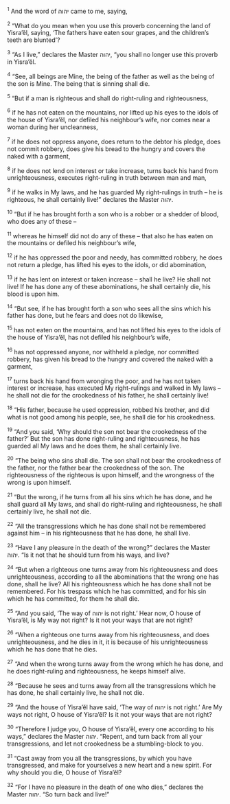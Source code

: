 <sup>1</sup> And the word of יהוה came to me, saying,

<sup>2</sup> “What do you mean when you use this proverb concerning the land of Yisra’ĕl, saying, ‘The fathers have eaten sour grapes, and the children’s teeth are blunted’?

<sup>3</sup> “As I live,” declares the Master יהוה, “you shall no longer use this proverb in Yisra’ĕl.

<sup>4</sup> “See, all beings are Mine, the being of the father as well as the being of the son is Mine. The being that is sinning shall die.

<sup>5</sup> “But if a man is righteous and shall do right-ruling and righteousness,

<sup>6</sup> if he has not eaten on the mountains, nor lifted up his eyes to the idols of the house of Yisra’ĕl, nor defiled his neighbour’s wife, nor comes near a woman during her uncleanness,

<sup>7</sup> if he does not oppress anyone, does return to the debtor his pledge, does not commit robbery, does give his bread to the hungry and covers the naked with a garment,

<sup>8</sup> if he does not lend on interest or take increase, turns back his hand from unrighteousness, executes right-ruling in truth between man and man,

<sup>9</sup> if he walks in My laws, and he has guarded My right-rulings in truth – he is righteous, he shall certainly live!” declares the Master יהוה.

<sup>10</sup> “But if he has brought forth a son who is a robber or a shedder of blood, who does any of these –

<sup>11</sup> whereas he himself did not do any of these – that also he has eaten on the mountains or defiled his neighbour’s wife,

<sup>12</sup> if he has oppressed the poor and needy, has committed robbery, he does not return a pledge, has lifted his eyes to the idols, or did abomination,

<sup>13</sup> if he has lent on interest or taken increase – shall he live? He shall not live! If he has done any of these abominations, he shall certainly die, his blood is upon him.

<sup>14</sup> “But see, if he has brought forth a son who sees all the sins which his father has done, but he fears and does not do likewise,

<sup>15</sup> has not eaten on the mountains, and has not lifted his eyes to the idols of the house of Yisra’ĕl, has not defiled his neighbour’s wife,

<sup>16</sup> has not oppressed anyone, nor withheld a pledge, nor committed robbery, has given his bread to the hungry and covered the naked with a garment,

<sup>17</sup> turns back his hand from wronging the poor, and he has not taken interest or increase, has executed My right-rulings and walked in My laws – he shall not die for the crookedness of his father, he shall certainly live!

<sup>18</sup> “His father, because he used oppression, robbed his brother, and did what is not good among his people, see, he shall die for his crookedness.

<sup>19</sup> “And you said, ‘Why should the son not bear the crookedness of the father?’ But the son has done right-ruling and righteousness, he has guarded all My laws and he does them, he shall certainly live.

<sup>20</sup> “The being who sins shall die. The son shall not bear the crookedness of the father, nor the father bear the crookedness of the son. The righteousness of the righteous is upon himself, and the wrongness of the wrong is upon himself.

<sup>21</sup> “But the wrong, if he turns from all his sins which he has done, and he shall guard all My laws, and shall do right-ruling and righteousness, he shall certainly live, he shall not die.

<sup>22</sup> “All the transgressions which he has done shall not be remembered against him – in his righteousness that he has done, he shall live.

<sup>23</sup> “Have I any pleasure in the death of the wrong?” declares the Master יהוה. “Is it not that he should turn from his ways, and live?

<sup>24</sup> “But when a righteous one turns away from his righteousness and does unrighteousness, according to all the abominations that the wrong one has done, shall he live? All his righteousness which he has done shall not be remembered. For his trespass which he has committed, and for his sin which he has committed, for them he shall die.

<sup>25</sup> “And you said, ‘The way of יהוה is not right.’ Hear now, O house of Yisra’ĕl, is My way not right? Is it not your ways that are not right?

<sup>26</sup> “When a righteous one turns away from his righteousness, and does unrighteousness, and he dies in it, it is because of his unrighteousness which he has done that he dies.

<sup>27</sup> “And when the wrong turns away from the wrong which he has done, and he does right-ruling and righteousness, he keeps himself alive.

<sup>28</sup> “Because he sees and turns away from all the transgressions which he has done, he shall certainly live, he shall not die.

<sup>29</sup> “And the house of Yisra’ĕl have said, ‘The way of יהוה is not right.’ Are My ways not right, O house of Yisra’ĕl? Is it not your ways that are not right?

<sup>30</sup> “Therefore I judge you, O house of Yisra’ĕl, every one according to his ways,” declares the Master יהוה. “Repent, and turn back from all your transgressions, and let not crookedness be a stumbling-block to you.

<sup>31</sup> “Cast away from you all the transgressions, by which you have transgressed, and make for yourselves a new heart and a new spirit. For why should you die, O house of Yisra’ĕl?

<sup>32</sup> “For I have no pleasure in the death of one who dies,” declares the Master יהוה. “So turn back and live!”

